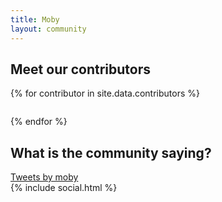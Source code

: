 ```yaml
---
title: Moby
layout: community
---
```


<section class="contributor-grid flex">
<div class="container">
<h2 class="heading-center">Meet our contributors</h2>
<div class="row">
{% for contributor in site.data.contributors %}
<div class="col">
	<a id="{{contributor}}-url" target="_blank" class="flex-item">
  		<figure>
  			<img id="{{contributor}}-image" />
    		<figcaption>
    			<em class="fa fa-github" aria-hidden="true"></em>
            <span id="{{contributor}}-name"></span>
     		</figcaption>
 		</figure>
 	</a>
</div>
<script>
fetch('https://api.github.com/users/{{contributor}}')
  .then((response) => response.json())
  .then((json) => {
    document.getElementById("{{contributor}}-url").src = json.html_url;
    document.getElementById("{{contributor}}-image").src = json.avatar_url;
    document.getElementById("{{contributor}}-name").innerHTML = json.name;
    });
</script>
{% endfor %}
</div></div></section>

<section class="section-community">
   <div class="container">
      <h2 class="heading-center">What is the community saying?</h2>
      <div class="twitter">
         <a class="twitter-timeline" href="https://twitter.com/moby">Tweets by moby</a> <script async src="//platform.twitter.com/widgets.js" charset="utf-8"></script>
      </div>
   </div>
</section>
<div class="strip-2">
   <div class="container">
    {% include social.html %}
   </div>
</div>